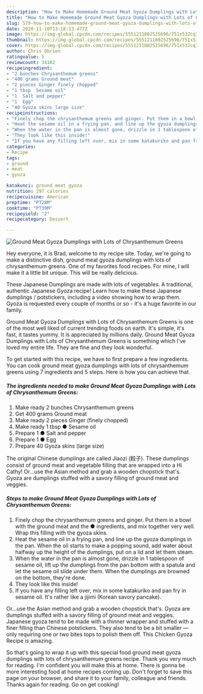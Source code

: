 ```yaml
---
description: "How to Make Homemade Ground Meat Gyoza Dumplings with Lots of Chrysanthemum Greens"
title: "How to Make Homemade Ground Meat Gyoza Dumplings with Lots of Chrysanthemum Greens"
slug: 579-how-to-make-homemade-ground-meat-gyoza-dumplings-with-lots-of-chrysanthemum-greens
date: 2020-11-10T13:18:13.477Z
image: https://img-global.cpcdn.com/recipes/5551211802525696/751x532cq70/ground-meat-gyoza-dumplings-with-lots-of-chrysanthemum-greens-recipe-main-photo.jpg
thumbnail: https://img-global.cpcdn.com/recipes/5551211802525696/751x532cq70/ground-meat-gyoza-dumplings-with-lots-of-chrysanthemum-greens-recipe-main-photo.jpg
cover: https://img-global.cpcdn.com/recipes/5551211802525696/751x532cq70/ground-meat-gyoza-dumplings-with-lots-of-chrysanthemum-greens-recipe-main-photo.jpg
author: Chris Obrien
ratingvalue: 5
reviewcount: 34102
recipeingredient:
- "2 bunches Chrysanthemum greens"
- "400 grams Ground meat"
- "2 pieces Ginger finely chopped"
- "1 tbsp  Sesame oil"
- "1  Salt and pepper"
- "1  Egg"
- "40 Gyoza skins large size"
recipeinstructions:
- "Finely chop the chrysanthemum greens and ginger. Put them in a bowl with the ground meat and the ● ingredients, and mix together very well.  Wrap this filling with the gyoza skins."
- "Heat the sesame oil in a frying pan, and line up the gyoza dumplings in the pan. When the oil starts to make a popping sound, add water about halfway up the height of the dumplings, put on a lid and let them steam."
- "When the water in the pan is almost gone, drizzle in 1 tablespoon of sesame oil, lift up the dumplings from the pan bottom with a spatula and let the sesame oil slide under them. When the dumplings are browned on the bottom, they&#39;re done."
- "They look like this inside!"
- "If you have any filling left over, mix in some katakuriko and pan fry in sesame oil. It&#39;s rather like a jijimi (Korean savory pancake)."
categories:
- Recipe
tags:
- ground
- meat
- gyoza

katakunci: ground meat gyoza 
nutrition: 297 calories
recipecuisine: American
preptime: "PT28M"
cooktime: "PT39M"
recipeyield: "2"
recipecategory: Dessert

---
```



![Ground Meat Gyoza Dumplings with Lots of Chrysanthemum Greens](https://img-global.cpcdn.com/recipes/5551211802525696/751x532cq70/ground-meat-gyoza-dumplings-with-lots-of-chrysanthemum-greens-recipe-main-photo.jpg)

Hey everyone, it is Brad, welcome to my recipe site. Today, we're going to make a distinctive dish, ground meat gyoza dumplings with lots of chrysanthemum greens. One of my favorites food recipes. For mine, I will make it a little bit unique. This will be really delicious.

These Japanese Dumplings are made with lots of vegetables. A traditional, authentic Japanese Gyoza recipe! Learn how to make these Japanese dumplings / potstickers, including a video showing how to wrap them. Gyoza is requested every couple of months or so - it&#39;s a huge favorite in our family.

Ground Meat Gyoza Dumplings with Lots of Chrysanthemum Greens is one of the most well liked of current trending foods on earth. It's simple, it's fast, it tastes yummy. It is appreciated by millions daily. Ground Meat Gyoza Dumplings with Lots of Chrysanthemum Greens is something which I've loved my entire life. They are fine and they look wonderful.


To get started with this recipe, we have to first prepare a few ingredients. You can cook ground meat gyoza dumplings with lots of chrysanthemum greens using 7 ingredients and 5 steps. Here is how you can achieve that.

<!--inarticleads1-->

##### The ingredients needed to make Ground Meat Gyoza Dumplings with Lots of Chrysanthemum Greens:

1. Make ready 2 bunches Chrysanthemum greens
1. Get 400 grams Ground meat
1. Make ready 2 pieces Ginger (finely chopped)
1. Make ready 1 tbsp ● Sesame oil
1. Prepare 1 ● Salt and pepper
1. Prepare 1 ● Egg
1. Prepare 40 Gyoza skins (large size)


The original Chinese dumplings are called Jiaozi (餃子). These dumplings consist of ground meat and vegetable filling that are wrapped into a Hi Cathy! Or…use the Asian method and grab a wooden chopstick that&#39;s. Gyoza are dumplings stuffed with a savory filling of ground meat and veggies. 

<!--inarticleads2-->

##### Steps to make Ground Meat Gyoza Dumplings with Lots of Chrysanthemum Greens:

1. Finely chop the chrysanthemum greens and ginger. Put them in a bowl with the ground meat and the ● ingredients, and mix together very well.  Wrap this filling with the gyoza skins.
1. Heat the sesame oil in a frying pan, and line up the gyoza dumplings in the pan. When the oil starts to make a popping sound, add water about halfway up the height of the dumplings, put on a lid and let them steam.
1. When the water in the pan is almost gone, drizzle in 1 tablespoon of sesame oil, lift up the dumplings from the pan bottom with a spatula and let the sesame oil slide under them. When the dumplings are browned on the bottom, they&#39;re done.
1. They look like this inside!
1. If you have any filling left over, mix in some katakuriko and pan fry in sesame oil. It&#39;s rather like a jijimi (Korean savory pancake).


Or…use the Asian method and grab a wooden chopstick that&#39;s. Gyoza are dumplings stuffed with a savory filling of ground meat and veggies. Japanese gyoza tend to be made with a thinner wrapper and stuffed with a finer filling than Chinese potstickers. They also tend to be a bit smaller — only requiring one or two bites tops to polish them off. This Chicken Gyoza Recipe is amazing. 

So that's going to wrap it up with this special food ground meat gyoza dumplings with lots of chrysanthemum greens recipe. Thank you very much for reading. I'm confident you will make this at home. There is gonna be more interesting food at home recipes coming up. Don't forget to save this page on your browser, and share it to your family, colleague and friends. Thanks again for reading. Go on get cooking!
